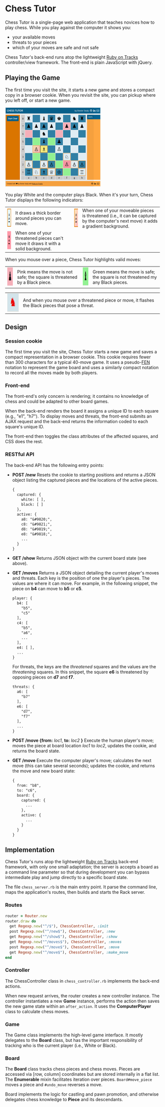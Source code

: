 # Chess Tutor

Chess Tutor is a single-page web application that teaches novices how to play chess.
While you play against the computer it shows you:
- your available moves
- threats to your pieces
- which of your moves are safe and not safe

Chess Tutor's back-end runs atop the lightweight [Ruby on Tracks](https://github.com/dextersealy/ruby-on-tracks) controller/view framework. The front-end is plain JavaScript with jQuery.

## Playing the Game

The first time you visit the site, it starts a new game and stores a compact copy in a browser cookie. When you revisit the site, you can pickup where you left off, or start a new game.

![Image of Starting Game](doc/images/evans-gambit.png)

You play White and the computer plays Black. When it's your turn, Chess Tutor displays the following indicators:

<table>
<tr>
<td><img src="doc/images/moveable-piece.jpg" width="60" height="60"></td>
<td>It draws a thick border around pieces you can move.</td>
<td><img src="doc/images/threatened-moveable-piece.png" width="60" height="60"></td>
<td> When one of your moveable pieces is threatened (i.e., it can be captured by the computer's next move) it adds a gradient background.</td>
</tr>
<tr>
<td><img src="doc/images/threatened-piece.png" width="60" height="60"></td>
<td>When one of your threatened pieces can't move it draws it with a solid background.</td>
</tr>
</table>

When you mouse over a piece, Chess Tutor highlights valid moves:
<table>
<tr>
<td><img src="doc/images/unsafe-move.png" width="60" height="60"></td>
<td>Pink means the move is not safe; the square is threatened by a Black piece.</td>
<td><img src="doc/images/safe-move.png" width="60" height="60"></td>
<td>Green means the move is safe; the square is not threatened my any Black pieces.</td>
</tr>
</table>
<table>
<tr>
</tr><tr>
<td><img src="doc/images/flashing.gif" width="60" height="60"></td>
<td>And when you mouse over a threatened piece or move, it flashes the Black pieces that pose a threat.</td>
</tr>
</table>

## Design

### Session cookie

The first time you visit the site, Chess Tutor starts a new game and saves a compact representation in a browser cookie. This cookie requires fewer than 300 characters for a typical 40-move game. It uses a pseudo-[FEN](https://en.wikipedia.org/wiki/Forsyth%E2%80%93Edwards_Notation) notation to represent the game board and uses a similarly compact notation to record all the moves made by both players.

### Front-end

The front-end's only concern is rendering; it contains no knowledge of chess and could be adapted to other board games.

When the back-end renders the board it assigns a unique ID to each square (e.g., "e1", "h7"). To display moves and threats, the front-end submits an AJAX request and the back-end returns the information coded to each square's unique ID.

The front-end then toggles the class attributes of the affected squares, and CSS does the rest.

### RESTful API

The back-end API has the following entry points:

- **POST /new**
Resets the cookie to starting positions and returns a JSON object listing the captured pieces and the locations of the active pieces.
  ```
  {
    captured: {
      white: [ ],
      black: [ ]
    },
    active: {
      a8: "&#9820;",
      c8: "&#9821;",
      d8: "&#9819;",
      e8: "&#9818;",
      ...
    }
  }
  ```

- **GET /show**
  Returns JSON object with the current board state (see above).
- **GET /moves**
Returns a JSON object detailing the current player's moves and threats.
Each key is the position of one the player's pieces. The values are where it can move. For example, in the following snippet, the piece on **b4** can move to **b5** or **c5**.
  ```
  player: {
    b4: [
      "b5",
      "c5"
    ],
    c4: [
      "b5",
      "a6",
      ...
    ],
    e4: [ ],
    ...
  }
  ```
  For threats, the keys are the *threatened* squares and the values are the *threatening* squares. In this snippet, the square **e6** is threatened by opposing pieces on **d7** and **f7**.
  ```
  threats: {
    a6: [
      "b7"
    ],
    e6: [
      "d7",
      "f7"
    ],
    ...
  }
  ```
- **POST /move {from:** *loc1*, **to:** *loc2* **}**
Execute the human player's move; moves the piece at board location *loc1* to *loc2*, updates the cookie, and returns the board state.

- **GET /move**
Execute the computer player's move; calculates the next move (this can take several seconds); updates the cookie, and returns the move and new board state:
  ```
  {
    from: "b8",
    to: "c6",
    board: {
      captured: {
        ...
      },
      active: {
        ...
      }
    }
  }
  ```
## Implementation

Chess Tutor's runs atop the lightweight [Ruby on Tracks](https://github.com/dextersealy/ruby-on-tracks) back-end framework, with only one small adaptation; the server is accepts a board as a command line parameter so that during development you can bypass intermediate play and jump directly to a specific board state.

The file ```chess_server.rb``` is the main entry point. It parse the command line, maps the application's routes, then builds and starts the Rack server.

### Routes

```ruby
router = Router.new
router.draw do
  get Regexp.new("^/$"), ChessController, :init
  post Regexp.new("^/new$"), ChessController, :new
  get Regexp.new("^/show$"), ChessController, :show
  get Regexp.new("^/moves$"), ChessController, :moves
  post Regexp.new("^/move$"), ChessController, :move
  get Regexp.new("^/move$"), ChessController, :make_move
end
```

### Controller

The ChessController class in ```chess_controller.rb``` implements the back-end actions.

When new request arrives, the router creates a new controller instance. The controller instantiates a new **Game** instance, performs the action then saves the new game state within an ```after_action```. It uses the  **ComputerPlayer** class to calculate chess moves.

### Game

The Game class implements the high-level game interface. It mostly delegates to the **Board** class, but has the important responsibility of tracking who is the current player (i.e., White or Black).

### Board

The **Board** class tracks chess pieces and chess moves. Pieces are accessed via [row, column] coordinates but are stored internally in a flat list. The **Enumerable** mixin  facilitates iteration over pieces. ```Board#move_piece``` moves a piece and ```#undo_move``` reverses a move.


Board implements the logic for castling and pawn promotion, and otherwise delegates chess knowledge to **Piece** and its descendants.
